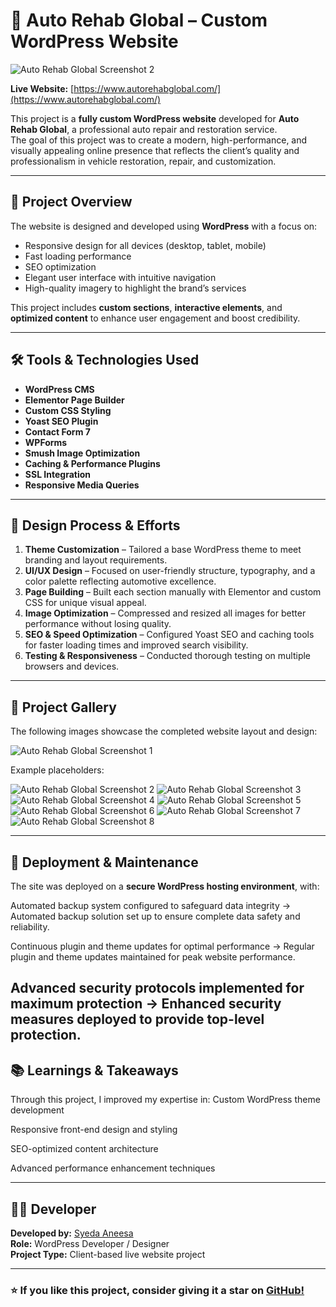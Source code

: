 # 🚗 Auto Rehab Global – Custom WordPress Website

![Auto Rehab Global Screenshot 2](https://github.com/Syedaaneesa/Auto-Rehab/blob/main/Home-Auto-Rehab-Globals-10-07-2025_10_58_PM.png)

**Live Website:** [https://www.autorehabglobal.com/](https://www.autorehabglobal.com/)

This project is a **fully custom WordPress website** developed for **Auto Rehab Global**, a professional auto repair and restoration service.  
The goal of this project was to create a modern, high-performance, and visually appealing online presence that reflects the client’s quality and professionalism in vehicle restoration, repair, and customization.

---

## 🧩 Project Overview

The website is designed and developed using **WordPress** with a focus on:
- Responsive design for all devices (desktop, tablet, mobile)
- Fast loading performance
- SEO optimization
- Elegant user interface with intuitive navigation
- High-quality imagery to highlight the brand’s services

This project includes **custom sections**, **interactive elements**, and **optimized content** to enhance user engagement and boost credibility.

---

## 🛠️ Tools & Technologies Used

- **WordPress CMS**
- **Elementor Page Builder**
- **Custom CSS Styling**
- **Yoast SEO Plugin**
- **Contact Form 7**
- **WPForms**
- **Smush Image Optimization**
- **Caching & Performance Plugins**
- **SSL Integration**
- **Responsive Media Queries**

---

## 🎨 Design Process & Efforts

1. **Theme Customization** – Tailored a base WordPress theme to meet branding and layout requirements.  
2. **UI/UX Design** – Focused on user-friendly structure, typography, and a color palette reflecting automotive excellence.  
3. **Page Building** – Built each section manually with Elementor and custom CSS for unique visual appeal.  
4. **Image Optimization** – Compressed and resized all images for better performance without losing quality.  
5. **SEO & Speed Optimization** – Configured Yoast SEO and caching tools for faster loading times and improved search visibility.  
6. **Testing & Responsiveness** – Conducted thorough testing on multiple browsers and devices.  

---

## 📸 Project Gallery

The following images showcase the completed website layout and design:

![Auto Rehab Global Screenshot 1](https://github.com/Syedaaneesa/Auto-Rehab/blob/main/Gallery-Auto-Rehab-Globals-10-07-2025_11_01_PM.png)

Example placeholders:

![Auto Rehab Global Screenshot 2](https://github.com/Syedaaneesa/Auto-Rehab/blob/main/Home-Auto-Rehab-Globals-10-07-2025_10_58_PM.png)
![Auto Rehab Global Screenshot 3](https://github.com/Syedaaneesa/Auto-Rehab/blob/main/Our-Services-Auto-Rehab-Globals-10-07-2025_11_02_PM.png)
![Auto Rehab Global Screenshot 4](https://github.com/Syedaaneesa/Auto-Rehab/blob/main/ng-Auto-Rehab-Globals-10-07-2025_11_01_PM.png)
![Auto Rehab Global Screenshot 5](https://github.com/Syedaaneesa/Auto-Rehab/blob/main/uk-Auto-Rehab-Globals-10-07-2025_10_59_PM.png)
![Auto Rehab Global Screenshot 6](https://github.com/Syedaaneesa/Auto-Rehab/blob/main/uk-Auto-Rehab-Globals-10-07-2025_10_59_PMs.png)
![Auto Rehab Global Screenshot 7](https://github.com/Syedaaneesa/Auto-Rehab/blob/main/uk-Auto-Rehab-Globals-10-07-2025_11_00_PM.png)
![Auto Rehab Global Screenshot 8](https://github.com/Syedaaneesa/Auto-Rehab/blob/main/uk-Auto-Rehab-Globals-10-07-2025_11_00_PMsa.png)

---

## 🚀 Deployment & Maintenance

The site was deployed on a **secure WordPress hosting environment**, with:

Automated backup system configured to safeguard data integrity →
Automated backup solution set up to ensure complete data safety and reliability.

Continuous plugin and theme updates for optimal performance →
Regular plugin and theme updates maintained for peak website performance.

Advanced security protocols implemented for maximum protection →
Enhanced security measures deployed to provide top-level protection.
---

## 📚 Learnings & Takeaways

Through this project, I improved my expertise in:
Custom WordPress theme development

Responsive front-end design and styling

SEO-optimized content architecture

Advanced performance enhancement techniques

---

## 👩‍💻 Developer

**Developed by:** [Syeda Aneesa](https://github.com/Syedaaneesa)  
**Role:** WordPress Developer / Designer  
**Project Type:** Client-based live website project  

---

### ⭐ If you like this project, consider giving it a star on [GitHub!](https://github.com/Syedaaneesa/Auto-Rehab)
